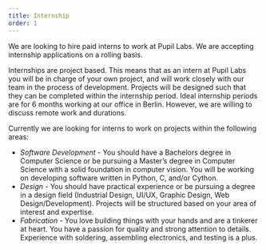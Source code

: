 ```yaml
---
title: Internship
order: 1
---
```


We are looking to hire paid interns to work at Pupil Labs. We are accepting internship applications on a rolling basis.

Internships are project based. This means that as an intern at Pupil Labs you will be in charge of your own project, and will work closely with our team in the process of development. Projects will be designed such that they can be completed within the internship period. Ideal internship periods are for 6 months working at our office in Berlin. However, we are willing to discuss remote work and durations.

Currently we are looking for interns to work on projects within the following areas:

  + *Software Development* - You should have a Bachelors degree in Computer Science or be pursuing a Master’s degree in Computer Science with a solid foundation in computer vision. You will be working on developing software written in Python, C, and/or Cython.
  + *Design* - You should have practical experience or be pursuing a degree in a design field (Industrial Design, UI/UX, Graphic Design, Web Design/Development). Projects will be structured based on your area of interest and expertise.
  + *Fabrication* - You love building things with your hands and are a tinkerer at heart. You have a passion for quality and strong attention to details. Experience with soldering, assembling electronics, and testing is a plus.